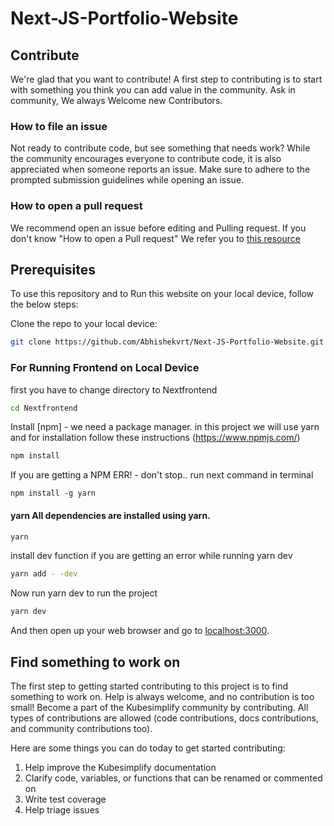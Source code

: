 # Next-JS-Portfolio-Website

## Contribute
We're glad that you want to contribute! 
A first step to contributing is to start with something you think you can add value in the community. Ask in community, We always Welcome new Contributors.
### How to file an issue 
Not ready to contribute code, but see something that needs work? While the community encourages everyone to contribute code, it is also appreciated when someone reports an issue.
Make sure to adhere to the prompted submission guidelines while opening an issue. 

### How to open a pull request
We recommend open an issue before editing and Pulling request. If you don't know "How to open a Pull request" We refer you to [this resource](https://opensource.com/article/19/7/create-pull-request-github)

## Prerequisites
To use this repository and to Run this website on your local device, follow the below steps:

Clone the repo to your local device: 

```bash
git clone https://github.com/Abhishekvrt/Next-JS-Portfolio-Website.git 
```
### For Running Frontend on Local Device
first you have to change directory to Nextfrontend

```bash
cd Nextfrontend
```
Install [npm] - we need a package manager. in this project we will use yarn and for installation follow these instructions (https://www.npmjs.com/)

```bash
npm install 
```
If you are getting a NPM ERR! - don't stop.. run next command in terminal
```
npm install -g yarn
```
#### yarn All dependencies are installed using yarn.

```bash
yarn 
```
install dev function if you are getting an error while running yarn dev

```bash
yarn add - -dev
```
Now run yarn dev to run the project

```bash
yarn dev
```

And then open up your web browser and go to [localhost:3000](http://localhost:3000).

## Find something to work on

The first step to getting started contributing to this project is to find something to work on. Help is always welcome, and no contribution is too small!
Become a part of the Kubesimplify community by contributing. All types of contributions are allowed (code contributions, docs contributions, and community contributions too).

Here are some things you can do today to get started contributing:

1. Help improve the Kubesimplify documentation
2. Clarify code, variables, or functions that can be renamed or commented on
3. Write test coverage
4. Help triage issues
